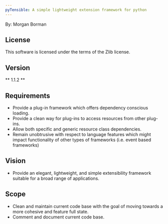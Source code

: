 ```yaml
---
pyTensible: A simple lightweight extension framework for python
---
```

By: Morgan Borman

License
----------------

This software is licensed under the terms of the Zlib license.

Version
----------------
** 1.1.2 **

Requirements
----------------

* Provide a plug-in framework which offers dependency conscious loading.
* Provide a clean way for plug-ins to access resources from other plug-ins.
* Allow both specific and generic resource class dependencies.
* Remain unobtrusive with respect to language features which might impact functionality of other types of frameworks (i.e. event based frameworks)

Vision
----------------

* Provide an elegant, lightweight, and simple extensibility framework suitable for a broad range of applications.

Scope
----------------

* Clean and maintain current code base with the goal of moving towards a more cohesive and feature full state.
* Comment and document current code base.